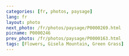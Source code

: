 ```yaml
---
categories: [fr, photos, paysage]
lang: fr
layout: photo
next_photo: /fr/photos/paysage/P0000269.html
picname: P0000246
prev_photo: /fr/photos/paysage/P0000163.html
tags: [Flowers, Gisela Mountain, Green Grass]
---
```

